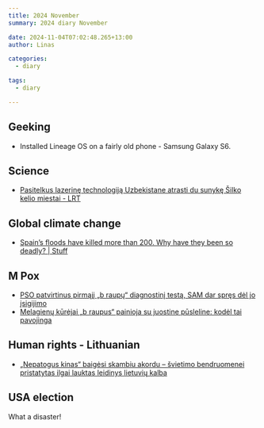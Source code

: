 ```yaml
---
title: 2024 November
summary: 2024 diary November

date: 2024-11-04T07:02:48.265+13:00
author: Linas

categories:
  - diary

tags:
  - diary

---
```


## Geeking

* Installed Lineage OS on a fairly old phone - Samsung Galaxy S6.

## Science
* [Pasitelkus lazerinę technologiją Uzbekistane atrasti du sunykę Šilko kelio miestai - LRT](https://www.lrt.lt/naujienos/mokslas-ir-it/11/2401073/pasitelkus-lazerine-technologija-uzbekistane-atrasti-du-sunyke-silko-kelio-miestai)

## Global climate change
* [Spain’s floods have killed more than 200. Why have they been so deadly? | Stuff](https://www.stuff.co.nz/world-news/360473340/spains-floods-have-killed-more-200-why-have-they-been-so-deadly)

## M Pox
* [PSO patvirtinus pirmąjį „b raupų“ diagnostinį testą, SAM dar spręs dėl jo įsigijimo](http://www.lrt.lt/naujienos/sveikata/682/2377915/pso-patvirtinus-pirmaji-b-raupu-diagnostini-testa-sam-dar-spres-del-jo-isigijimo)
* [Melagienų kūrėjai „b raupus“ painioja su juostine pūsleline: kodėl tai pavojinga](http://www.15min.lt/naujiena/aktualu/pasaulis/melagienu-kurejai-b-raupus-painioja-su-juostine-pusleline-kodel-tai-pavojinga-57-2315534)

## Human rights - Lithuanian

* [„Nepatogus kinas“ baigėsi skambiu akordu – švietimo bendruomenei pristatytas ilgai lauktas leidinys lietuvių kalba](https://ve.lt/gyvenimas/laisvalaikis/nepatogus-kinas-baigesi-skambiu-akordu-svietimo-bendruomenei-pristatytas)

## USA election

What a disaster!
